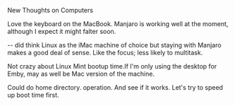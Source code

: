 New Thoughts on Computers


Love the keyboard on the MacBook. Manjaro is working well at the moment, although I expect it might falter soon.

-- did think Linux as the iMac machine of choice but staying with Manjaro makes a good deal of sense. Like the focus; less likely to multitask.

Not crazy about Linux Mint bootup time.If I'm only using the desktop for Emby, may as well be Mac version of the machine.

Could do home directory. operation. And see if it works. Let's try to speed up boot time first.
